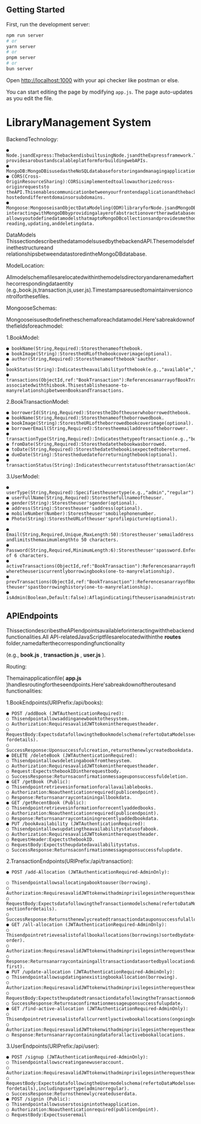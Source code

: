## Getting Started

First, run the development server:

```bash
npm run server
# or
yarn server
# or
pnpm server
# or
bun server
```

Open [http://localhost:1000](http://localhost:1000) with your api checker like postman or else.

You can start editing the page by modifying `app.js`. The page auto-updates as you edit the file.


# LibraryManagement System

BackendTechnology:

```
● Node.jsandExpress:ThebackendisbuiltusingNode.jsandtheExpressframework.Thiscombination
providesarobustandscalableplatformforbuildingwebAPIs.
● MongoDB:MongoDBisusedastheNoSQLdatabaseforstoringandmanagingapplicationdata.
● CORS(Cross-OriginResourceSharing):CORSisimplementedtoallowauthorizedcross-originrequeststo
theAPI.ThisenablescommunicationbetweenyourfrontendapplicationandthebackendAPIeveniftheyare
hostedondifferentdomainsorsubdomains.
● Mongoose:MongooseisanObjectDataModeling(ODM)libraryforNode.jsandMongoDB.Itsimplifies
interactingwithMongoDBbyprovidingalayerofabstractionovertherawdatabaseoperations.Mongoose
allowsyoutodefinedatamodelsthatmaptoMongoDBcollectionsandprovidesmethodsforcreating,
reading,updating,anddeletingdata.
```
DataModels
ThissectiondescribesthedatamodelsusedbythebackendAPI.Thesemodelsdefinethestructureand
relationshipsbetweendatastoredintheMongoDBdatabase.

ModelLocation:

Allmodelschemafilesarelocatedwithinthemodelsdirectoryandarenamedafterthecorrespondingdataentity
(e.g.,book.js,transaction.js,user.js).Timestampsareusedtomaintainversioncontrolforthesefiles.

MongooseSchemas:

Mongooseisusedtodefinetheschemaforeachdatamodel.Here'sabreakdownofthefieldsforeachmodel:

1.BookModel:
```
● bookName(String,Required):Storesthenameofthebook.
● bookImage(String):StorestheURLofthebookcoverimage(optional).
● author(String,Required):Storesthenameofthebook'sauthor.
● bookStatus(String):Indicatestheavailabilityofthebook(e.g.,"available","notavailable").
● transactions(ObjectId,ref:"BookTransaction"):ReferencesanarrayofBookTransactionobjects
associatedwiththisbook.Thisestablishesaone-to-manyrelationshipbetweenBooksandTransactions.
```

2.BookTransactionModel:
```
● borrowerId(String,Required):StorestheIDoftheuserwhoborrowedthebook.
● bookName(String,Required):Storesthenameoftheborrowedbook.
● bookImage(String):StorestheURLoftheborrowedbookcoverimage(optional).
● borrowerEmail(String,Required):Storestheemailaddressoftheborrower.
● transactionType(String,Required):Indicatesthetypeoftransaction(e.g.,"borrowed","returned").
● fromDate(String,Required):Storesthedatethebookwasborrowed.
● toDate(String,Required):Storesthedatethebookisexpectedtobereturned.
● dueDate(String):Storestheduedateforreturningthebook(optional).
● transactionStatus(String):Indicatesthecurrentstatusofthetransaction(Active").
```

3.UserModel:

```
● userType(String,Required):Specifiestheusertype(e.g.,"admin","regular").
● userFullName(String,Required):Storesthefullnameoftheuser.
● gender(String):Storestheuser'sgender(optional).
● address(String):Storestheuser'saddress(optional).
● mobileNumber(Number):Storestheuser'smobilephonenumber.
● Photo(String):StorestheURLoftheuser'sprofilepicture(optional).
```

```
● Email(String,Required,Unique,MaxLength:50):Storestheuser'semailaddress.Enforcesuniqueness
andlimitsthemaximumlengthto 50 characters.
● Password(String,Required,MinimumLength:6):Storestheuser'spassword.Enforcesaminimumlength
of 6 characters.
● activeTransactions(ObjectId,ref:"BookTransaction"):ReferencesanarrayofBookTransactionobjects
wheretheuseriscurrentlyborrowingbooks(one-to-manyrelationship).
● prevTransactions(ObjectId,ref:"BookTransaction"):ReferencesanarrayofBookTransactionobjectsfor
theuser'spastborrowinghistory(one-to-manyrelationship).
● isAdmin(Boolean,Default:false):Aflagindicatingiftheuserisanadministrator(default:false).
```
## APIEndpoints

ThissectiondescribestheAPIendpointsavailableforinteractingwiththebackendfunctionalities.All
API-relatedJavaScriptfilesarelocatedwithinthe **routes** folder,namedafterthecorrespondingfunctionality

(e.g., **book.js** , **transaction.js** , **user.js** ).

Routing:

Themainapplicationfile( **app.js** )handlesroutingfortheseendpoints.Here'sabreakdownoftheroutesand
functionalities:

1.BookEndpoints(URIPrefix:/api/books):

```
● POST /addBook (JWTAuthenticationRequired):
○ Thisendpointallowsaddinganewbooktothesystem.
○ Authorization:RequiresavalidJWTtokenintherequestheader.
○ RequestBody:ExpectsdatafollowingtheBookmodelschema(refertoDataModelssection
fordetails).
○ SuccessResponse:Uponsuccessfulcreation,returnsthenewlycreatedbookdata.
● DELETE /deleteBook (JWTAuthenticationRequired):
○ Thisendpointallowsdeletingabookfromthesystem.
○ Authorization:RequiresavalidJWTtokenintherequestheader.
○ Request:ExpectsthebookIDintherequestbody.
○ SuccessResponse:Returnsaconfirmationmessageuponsuccessfuldeletion.
● GET /getBook (Public):
○ Thisendpointretrievesinformationforallavailablebooks.
○ Authorization:Noauthenticationrequired(publicendpoint).
○ Response:Returnsanarraycontainingallbookdata.
● GET /getRecentBook (Public):
○ Thisendpointretrievesinformationforrecentlyaddedbooks.
○ Authorization:Noauthenticationrequired(publicendpoint).
○ Response:Returnsanarraycontainingrecentlyaddedbookdata.
● PUT /bookAvailability (JWTAuthenticationRequired):
○ Thisendpointallowsupdatingtheavailabilitystatusofabook.
○ Authorization:RequiresavalidJWTtokenintherequestheader.
○ RequestHeader:ExpectsthebookID.
○ RequestBody:Expectstheupdatedavailabilitystatus.
○ SuccessResponse:Returnsaconfirmationmessageuponsuccessfulupdate.
```
2.TransactionEndpoints(URIPrefix:/api/transaction):

```
● POST /add-Allocation (JWTAuthenticationRequired-AdminOnly):
```

```
○ Thisendpointallowsallocatingabooktoauser(borrowing).
○ Authorization:RequiresavalidJWTtokenwithadminprivilegesintherequestheader.
○ RequestBody:ExpectsdatafollowingtheTransactionmodelschema(refertoDataModels
sectionfordetails).
○ SuccessResponse:Returnsthenewlycreatedtransactiondatauponsuccessfulallocation.
● GET /all-allocation (JWTAuthenticationRequired-AdminOnly):
○ Thisendpointretrievesalistofallbookallocations(borrowings)sortedbydate(descending
order).
○ Authorization:RequiresavalidJWTtokenwithadminprivilegesintherequestheader.
○ Response:Returnsanarraycontainingalltransactiondatasortedbyallocationdate(latest
first).
● PUT /update-allocation (JWTAuthenticationRequired-AdminOnly):
○ Thisendpointallowsupdatinganexistingbookallocation(borrowing).
○ Authorization:RequiresavalidJWTtokenwithadminprivilegesintherequestheader.
○ RequestBody:ExpectstheupdatedtransactiondatafollowingtheTransactionmodelschema.
○ SuccessResponse:Returnsaconfirmationmessageuponsuccessfulupdate.
● GET /find-active-allocation (JWTAuthenticationRequired-AdminOnly):
○ Thisendpointretrievesalistofallcurrentlyactivebookallocations(ongoingborrowings).
○ Authorization:RequiresavalidJWTtokenwithadminprivilegesintherequestheader.
○ Response:Returnsanarraycontainingdataforallactivebookallocations.
```
3.UserEndpoints(URIPrefix:/api/user):

```
● POST /signup (JWTAuthenticationRequired-AdminOnly):
○ Thisendpointallowscreatinganewuseraccount.
○ Authorization:RequiresavalidJWTtokenwithadminprivilegesintherequestheader.
○ RequestBody:ExpectsdatafollowingtheUsermodelschema(refertoDataModelssection
fordetails),includingusertype(adminorregular).
○ SuccessResponse:Returnsthenewlycreateduserdata.
● POST /signin (Public):
○ Thisendpointallowsuserstosignintotheapplication.
○ Authorization:Noauthenticationrequired(publicendpoint).
○ RequestBody:Expectsuseremail
```

